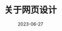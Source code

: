 ---
title: 关于网页设计
description: 王亮
date: 2023-06-27
slug: 
image: 0.jpg
categories:
    - 作业
    - 王亮
    - 网页设计
---